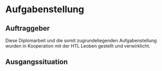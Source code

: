 # Aufgabenstellung

## Auftraggeber

Diese Diplomarbeit und die somit zugrundeliegenden Aufgabenstellung wurden in Kooperation mit der HTL Leoben gestellt und verwirklicht.

## Ausgangssituation
